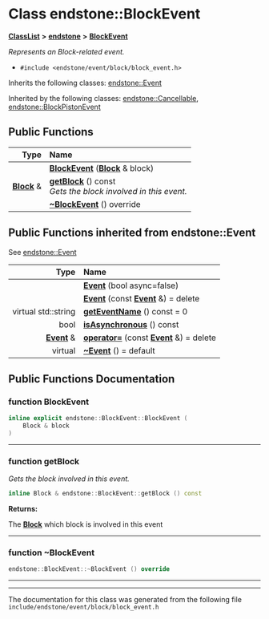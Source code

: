 

# Class endstone::BlockEvent



[**ClassList**](annotated.md) **>** [**endstone**](namespaceendstone.md) **>** [**BlockEvent**](classendstone_1_1BlockEvent.md)



_Represents an Block-related event._ 

* `#include <endstone/event/block/block_event.h>`



Inherits the following classes: [endstone::Event](classendstone_1_1Event.md)


Inherited by the following classes: [endstone::Cancellable](classendstone_1_1Cancellable.md),  [endstone::BlockPistonEvent](classendstone_1_1BlockPistonEvent.md)




















































## Public Functions

| Type | Name |
| ---: | :--- |
|   | [**BlockEvent**](#function-blockevent) ([**Block**](classendstone_1_1Block.md) & block) <br> |
|  [**Block**](classendstone_1_1Block.md) & | [**getBlock**](#function-getblock) () const<br>_Gets the block involved in this event._  |
|   | [**~BlockEvent**](#function-blockevent) () override<br> |


## Public Functions inherited from endstone::Event

See [endstone::Event](classendstone_1_1Event.md)

| Type | Name |
| ---: | :--- |
|   | [**Event**](classendstone_1_1Event.md#function-event-12) (bool async=false) <br> |
|   | [**Event**](classendstone_1_1Event.md#function-event-22) (const [**Event**](classendstone_1_1Event.md) &) = delete<br> |
| virtual std::string | [**getEventName**](classendstone_1_1Event.md#function-geteventname) () const = 0<br> |
|  bool | [**isAsynchronous**](classendstone_1_1Event.md#function-isasynchronous) () const<br> |
|  [**Event**](classendstone_1_1Event.md) & | [**operator=**](classendstone_1_1Event.md#function-operator) (const [**Event**](classendstone_1_1Event.md) &) = delete<br> |
| virtual  | [**~Event**](classendstone_1_1Event.md#function-event) () = default<br> |






















































## Public Functions Documentation




### function BlockEvent 

```C++
inline explicit endstone::BlockEvent::BlockEvent (
    Block & block
) 
```




<hr>



### function getBlock 

_Gets the block involved in this event._ 
```C++
inline Block & endstone::BlockEvent::getBlock () const
```





**Returns:**

The [**Block**](classendstone_1_1Block.md) which block is involved in this event 





        

<hr>



### function ~BlockEvent 

```C++
endstone::BlockEvent::~BlockEvent () override
```




<hr>

------------------------------
The documentation for this class was generated from the following file `include/endstone/event/block/block_event.h`

